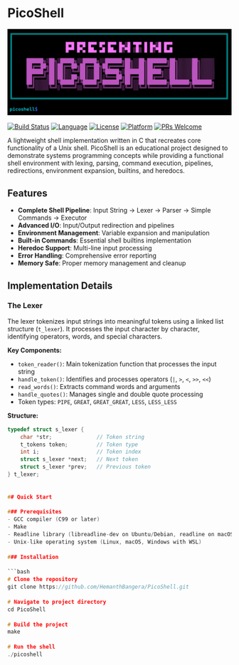 # PicoShell

![PicoShell Banner](src/assets/image.png)

[![Build Status](https://img.shields.io/badge/build-passing-brightgreen.svg)](https://github.com/HemanthBangera/PicoShell)
[![Language](https://img.shields.io/badge/language-C-blue.svg)](https://github.com/HemanthBangera/PicoShell)
[![License](https://img.shields.io/badge/license-MIT-green.svg)](LICENSE)
[![Platform](https://img.shields.io/badge/platform-Linux%20%7C%20macOS-lightgrey.svg)](https://github.com/HemanthBangera/PicoShell)
[![PRs Welcome](https://img.shields.io/badge/PRs-welcome-brightgreen.svg)](https://github.com/HemanthBangera/PicoShell/pulls)

A lightweight shell implementation written in C that recreates core functionality of a Unix shell. PicoShell is an educational project designed to demonstrate systems programming concepts while providing a functional shell environment with lexing, parsing, command execution, pipelines, redirections, environment expansion, builtins, and heredocs.

## Features

- **Complete Shell Pipeline**: Input String → Lexer → Parser → Simple Commands → Executor
- **Advanced I/O**: Input/Output redirection and pipelines
- **Environment Management**: Variable expansion and manipulation
- **Built-in Commands**: Essential shell builtins implementation
- **Heredoc Support**: Multi-line input processing
- **Error Handling**: Comprehensive error reporting
- **Memory Safe**: Proper memory management and cleanup

## Implementation Details

### The Lexer
The lexer tokenizes input strings into meaningful tokens using a linked list structure (`t_lexer`). It processes the input character by character, identifying operators, words, and special characters.

**Key Components:**
- `token_reader()`: Main tokenization function that processes the input string
- `handle_token()`: Identifies and processes operators (`|`, `>`, `<`, `>>`, `<<`)
- `read_words()`: Extracts command words and arguments
- `handle_quotes()`: Manages single and double quote processing
- Token types: `PIPE`, `GREAT`, `GREAT_GREAT`, `LESS`, `LESS_LESS`

**Structure:**
```c
typedef struct s_lexer {
    char *str;              // Token string
    t_tokens token;         // Token type
    int i;                  // Token index
    struct s_lexer *next;   // Next token
    struct s_lexer *prev;   // Previous token
} t_lexer;


## Quick Start

### Prerequisites
- GCC compiler (C99 or later)
- Make
- Readline library (libreadline-dev on Ubuntu/Debian, readline on macOS via Homebrew)
- Unix-like operating system (Linux, macOS, Windows with WSL)

### Installation

```bash
# Clone the repository
git clone https://github.com/HemanthBangera/PicoShell.git

# Navigate to project directory
cd PicoShell

# Build the project
make

# Run the shell
./picoshell
